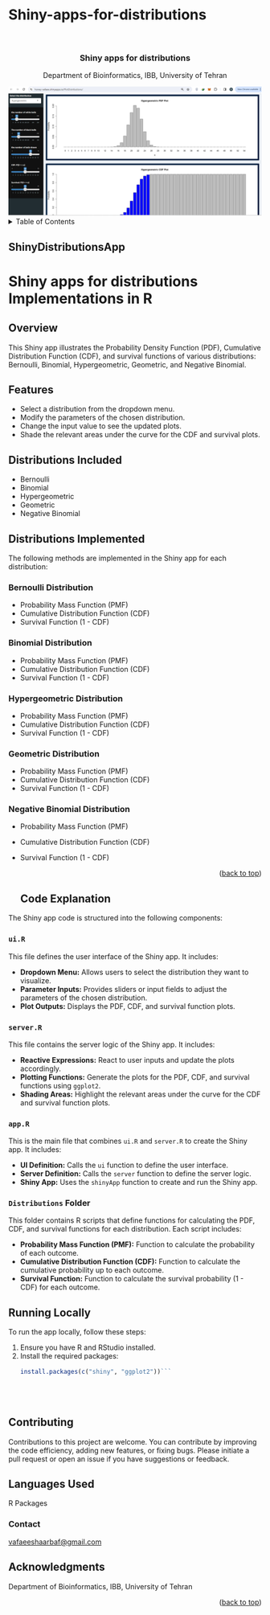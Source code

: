 # Shiny-apps-for-distributions
<!-- Improved compatibility of back to top link: See: https://github.com/othneildrew/Best-README-Template/pull/73 -->
<a name="readme-top"></a>



<!-- PROJECT LOGO -->
<br />
<div align="center">

<h3 align="center">Shiny apps for distributions </h3>

  <p align="center">
    Department of Bioinformatics, IBB, University of Tehran
    <br />
  </p>
</div>


<div align="center">
  <a href="https://honey-vafaee.shinyapps.io/PlotDistributions/" target="_blank"><img src="Logo.PNG" alt="Alt text"></a>
</div>

<!-- TABLE OF CONTENTS -->
<details>
  <summary>Table of Contents</summary>
  <ol>
    <li>
      <a href="#Usage">Shiny apps for distributions Link</a>
    </li>
    <li><a href="#Shiny">Shiny apps for distributions Implementations in R</a></li>
    <li><a href="#Overview">Overview</a></li>
    <li><a href="#Features">Features</a></li>
    <li><a href="#Distributions">Distributions Included</a></li>
    <li><a href="#Code_Explanation">Code Explanation</a></li>
    <li><a href="#Languages_Used">Languages Used</a></li>
    <li><a href="#Contact">Contact</a></li>
  </ol>
</details>

<h2 id="Usage >Usage</h2>

Visit the live app at: [ShinyDistributionsApp](https://honey-vafaee.shinyapps.io/PlotDistributions/)


<!-- ABOUT THE PROJECT -->
<h1 id="Shiny"> Shiny apps for distributions Implementations in R</h1>

<h2 id="Overview"> Overview</h2>
This Shiny app illustrates the Probability Density Function (PDF), Cumulative Distribution Function (CDF), and survival functions of various distributions: Bernoulli, Binomial, Hypergeometric, Geometric, and Negative Binomial.

<h2 id="Features"> Features </h2>

- Select a distribution from the dropdown menu.
- Modify the parameters of the chosen distribution.
- Change the input value to see the updated plots.
- Shade the relevant areas under the curve for the CDF and survival plots.

<h2 id="Distributions"> Distributions Included</h2>

- Bernoulli
- Binomial
- Hypergeometric
- Geometric
- Negative Binomial


<h2 id="Distributions"> Distributions Implemented</h2>
The following methods are implemented in the Shiny app for each distribution:

### Bernoulli Distribution
- Probability Mass Function (PMF)
- Cumulative Distribution Function (CDF)
- Survival Function (1 - CDF)

### Binomial Distribution
- Probability Mass Function (PMF)
- Cumulative Distribution Function (CDF)
- Survival Function (1 - CDF)

### Hypergeometric Distribution
- Probability Mass Function (PMF)
- Cumulative Distribution Function (CDF)
- Survival Function (1 - CDF)

### Geometric Distribution
- Probability Mass Function (PMF)
- Cumulative Distribution Function (CDF)
- Survival Function (1 - CDF)

### Negative Binomial Distribution
- Probability Mass Function (PMF)
- Cumulative Distribution Function (CDF)
- Survival Function (1 - CDF)

  <p align="right">(<a href="#readme-top">back to top</a>)</p>
  <h2 id ="Code_Explanation"> Code Explanation</h2>
The Shiny app code is structured into the following components:

### `ui.R`
This file defines the user interface of the Shiny app. It includes:
- **Dropdown Menu:** Allows users to select the distribution they want to visualize.
- **Parameter Inputs:** Provides sliders or input fields to adjust the parameters of the chosen distribution.
- **Plot Outputs:** Displays the PDF, CDF, and survival function plots.

### `server.R`
This file contains the server logic of the Shiny app. It includes:
- **Reactive Expressions:** React to user inputs and update the plots accordingly.
- **Plotting Functions:** Generate the plots for the PDF, CDF, and survival functions using `ggplot2`.
- **Shading Areas:** Highlight the relevant areas under the curve for the CDF and survival function plots.

### `app.R`
This is the main file that combines `ui.R` and `server.R` to create the Shiny app. It includes:
- **UI Definition:** Calls the `ui` function to define the user interface.
- **Server Definition:** Calls the `server` function to define the server logic.
- **Shiny App:** Uses the `shinyApp` function to create and run the Shiny app.

### `Distributions` Folder
This folder contains R scripts that define functions for calculating the PDF, CDF, and survival functions for each distribution. Each script includes:
- **Probability Mass Function (PMF):** Function to calculate the probability of each outcome.
- **Cumulative Distribution Function (CDF):** Function to calculate the cumulative probability up to each outcome.
- **Survival Function:** Function to calculate the survival probability (1 - CDF) for each outcome.


## Running Locally

To run the app locally, follow these steps:

1. Ensure you have R and RStudio installed.
2. Install the required packages:
   ```r
   install.packages(c("shiny", "ggplot2"))```





<h2 id = 'Contributing'>Contributing</h2>
<p>
Contributions to this project are welcome. You can contribute by improving the code efficiency, adding new features, or fixing bugs. Please initiate a pull request or open an issue if you have suggestions or feedback.
</p>
<h2 id="Languages_Used"> Languages Used</h2>
R Packages 

<!-- CONTACT -->
<h3 id="Contact"> Contact</h3>

vafaeeshaarbaf@gmail.com



<!-- ACKNOWLEDGMENTS -->
## Acknowledgments

Department of Bioinformatics, IBB, University of Tehran

<p align="right">(<a href="#readme-top">back to top</a>)</p>





<!-- MARKDOWN LINKS & IMAGES -->
<!-- https://www.markdownguide.org/basic-syntax/#reference-style-links -->
[contributors-shield]: https://img.shields.io/github/contributors/github_username/repo_name.svg?style=for-the-badge
[contributors-url]: https://github.com/github_username/repo_name/graphs/contributors
[forks-shield]: https://img.shields.io/github/forks/github_username/repo_name.svg?style=for-the-badge
[forks-url]: https://github.com/github_username/repo_name/network/members
[stars-shield]: https://img.shields.io/github/stars/github_username/repo_name.svg?style=for-the-badge
[stars-url]: https://github.com/github_username/repo_name/stargazers
[issues-shield]: https://img.shields.io/github/issues/github_username/repo_name.svg?style=for-the-badge
[issues-url]: https://github.com/github_username/repo_name/issues
[license-shield]: https://img.shields.io/github/license/github_username/repo_name.svg?style=for-the-badge
[license-url]: https://github.com/github_username/repo_name/blob/master/LICENSE.txt
[linkedin-shield]: https://img.shields.io/badge/-LinkedIn-black.svg?style=for-the-badge&logo=linkedin&colorB=555
[linkedin-url]: https://linkedin.com/in/linkedin_username
[product-screenshot]: images/screenshot.png
[Next.js]: https://img.shields.io/badge/next.js-000000?style=for-the-badge&logo=nextdotjs&logoColor=white
[Next-url]: https://nextjs.org/
[React.js]: https://img.shields.io/badge/React-20232A?style=for-the-badge&logo=react&logoColor=61DAFB
[React-url]: https://reactjs.org/
[Vue.js]: https://img.shields.io/badge/Vue.js-35495E?style=for-the-badge&logo=vuedotjs&logoColor=4FC08D
[Vue-url]: https://vuejs.org/
[Angular.io]: https://img.shields.io/badge/Angular-DD0031?style=for-the-badge&logo=angular&logoColor=white
[Angular-url]: https://angular.io/
[Svelte.dev]: https://img.shields.io/badge/Svelte-4A4A55?style=for-the-badge&logo=svelte&logoColor=FF3E00
[Svelte-url]: https://svelte.dev/
[Laravel.com]: https://img.shields.io/badge/Laravel-FF2D20?style=for-the-badge&logo=laravel&logoColor=white
[Laravel-url]: https://laravel.com
[Bootstrap.com]: https://img.shields.io/badge/Bootstrap-563D7C?style=for-the-badge&logo=bootstrap&logoColor=white
[Bootstrap-url]: https://getbootstrap.com
[JQuery.com]: https://img.shields.io/badge/jQuery-0769AD?style=for-the-badge&logo=jquery&logoColor=white
[JQuery-url]: https://jquery.com
